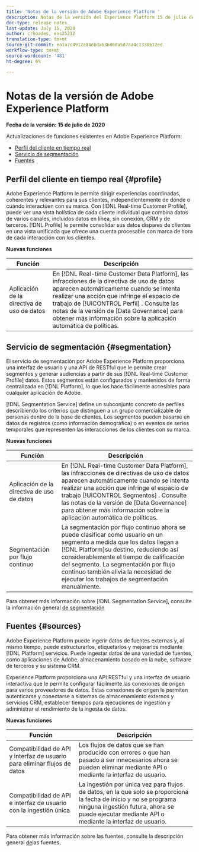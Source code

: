 ```yaml
---
title: 'Notas de la versión de Adobe Experience Platform '
description: Notas de la versión del Experience Platform 15 de julio de 2020
doc-type: release notes
last-update: July 15, 2020
author: crhoades, ens25212
translation-type: tm+mt
source-git-commit: ea1a7c4912a84ebda636060a5d7aa4c1338b12ed
workflow-type: tm+mt
source-wordcount: '481'
ht-degree: 6%

---
```



# Notas de la versión de Adobe Experience Platform

**Fecha de la versión: 15 de julio de 2020**

Actualizaciones de funciones existentes en Adobe Experience Platform:

- [Perfil del cliente en tiempo real](#profile)
- [Servicio de segmentación](#segmentation)
- [Fuentes](#sources)

## Perfil del cliente en tiempo real {#profile}

Adobe Experience Platform le permite dirigir experiencias coordinadas, coherentes y relevantes para sus clientes, independientemente de dónde o cuándo interactúen con su marca. Con [!DNL Real-time Customer Profile], puede ver una vista holística de cada cliente individual que combina datos de varios canales, incluidos datos en línea, sin conexión, CRM y de terceros. [!DNL Profile] le permite consolidar sus datos dispares de clientes en una vista unificada que ofrece una cuenta procesable con marca de hora de cada interacción con los clientes.

**Nuevas funciones**

| Función | Descripción |
| ------- | ----------- |
| Aplicación de la directiva de uso de datos | En [!DNL Real-time Customer Data Platform], las infracciones de la directiva de uso de datos aparecen automáticamente cuando se intenta realizar una acción que infringe el espacio de trabajo de [!UICONTROL Perfil] . Consulte las notas de la versión de [Data Governance] para obtener más información sobre la aplicación automática de políticas. |

## Servicio de segmentación {#segmentation}

El servicio de segmentación por Adobe Experience Platform proporciona una interfaz de usuario y una API de RESTful que le permite crear segmentos y generar audiencias a partir de sus [!DNL Real-time Customer Profile] datos. Estos segmentos están configurados y mantenidos de forma centralizada en [!DNL Platform], lo que los hace fácilmente accesibles para cualquier aplicación de Adobe.

[!DNL Segmentation Service] define un subconjunto concreto de perfiles describiendo los criterios que distinguen a un grupo comercializable de personas dentro de la base de clientes. Los segmentos pueden basarse en datos de registros (como información demográfica) o en eventos de series temporales que representen las interacciones de los clientes con su marca.

**Nuevas funciones**

| Función | Descripción |
| ------- | ----------- |
| Aplicación de la directiva de uso de datos | En [!DNL Real-time Customer Data Platform], las infracciones de directivas de uso de datos aparecen automáticamente cuando se intenta realizar una acción que infringe el espacio de trabajo [!UICONTROL Segmentos] . Consulte las notas de la versión de [Data Governance] para obtener más información sobre la aplicación automática de políticas. |
| Segmentación por flujo continuo | La segmentación por flujo continuo ahora se puede clasificar como usuario en un segmento a medida que los datos llegan a [!DNL Platform]su destino, reduciendo así considerablemente el tiempo de calificación del segmento. La segmentación por flujo continuo también alivia la necesidad de ejecutar los trabajos de segmentación manualmente. |

Para obtener más información sobre [!DNL Segmentation Service], consulte la información general [de segmentación](../../segmentation/home.md)

## Fuentes {#sources}

Adobe Experience Platform puede ingerir datos de fuentes externas y, al mismo tiempo, puede estructurarlos, etiquetarlos y mejorarlos mediante [!DNL Platform] servicios. Puede ingestar datos de una variedad de fuentes, como aplicaciones de Adobe, almacenamiento basado en la nube, software de terceros y su sistema CRM.

Experience Platform proporciona una API RESTful y una interfaz de usuario interactiva que le permite configurar fácilmente las conexiones de origen para varios proveedores de datos. Estas conexiones de origen le permiten autenticarse y conectarse a sistemas de almacenamiento externos y servicios CRM, establecer tiempos para ejecuciones de ingestión y administrar el rendimiento de la ingesta de datos.

**Nuevas funciones**

| Función | Descripción |
| ------- | ----------- |
| Compatibilidad de API y interfaz de usuario para eliminar flujos de datos | Los flujos de datos que se han producido con errores o que han pasado a ser innecesarios ahora se pueden eliminar mediante API o mediante la interfaz de usuario. |
| Compatibilidad de API e interfaz de usuario con la ingestión única | La ingestión por única vez para flujos de datos, en la que solo se proporciona la fecha de inicio y no se programa ninguna ingestión futura, ahora se puede ejecutar mediante API o mediante la interfaz de usuario. |

Para obtener más información sobre las fuentes, consulte la descripción general [de](../../sources/home.md)las fuentes.
